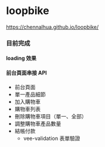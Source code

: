 # loopbike
https://chennalhua.github.io/loopbike/

### 目前完成
#### loading 效果
#### 前台頁面串接 API
- 前台頁面
- 單一產品細節
- 加入購物車
- 購物車列表
- 刪除購物車項目（單一、全部）
- 調整購物車產品數量
- 結帳付款
  * vee-validation 表單驗證


